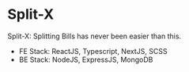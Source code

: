 # Split-X
Split-X: Splitting Bills has never been easier than this.
* FE Stack: ReactJS, Typescript, NextJS, SCSS
* BE Stack: NodeJS, ExpressJS, MongoDB